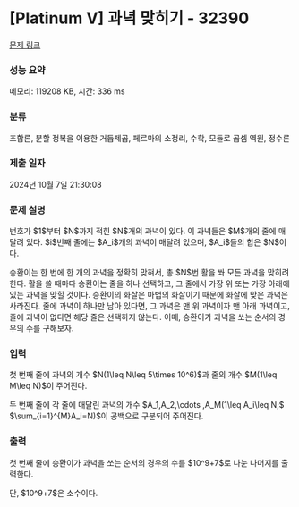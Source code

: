 # [Platinum V] 과녁 맞히기 - 32390 

[문제 링크](https://www.acmicpc.net/problem/32390) 

### 성능 요약

메모리: 119208 KB, 시간: 336 ms

### 분류

조합론, 분할 정복을 이용한 거듭제곱, 페르마의 소정리, 수학, 모듈로 곱셈 역원, 정수론

### 제출 일자

2024년 10월 7일 21:30:08

### 문제 설명

<p>번호가 $1$부터 $N$까지 적힌 $N$개의 과녁이 있다. 이 과녁들은 $M$개의 줄에 매달려 있다. $i$번째 줄에는 $A_i$개의 과녁이 매달려 있으며, $A_i$들의 합은 $N$이다.</p>

<p>승환이는 한 번에 한 개의 과녁을 정확히 맞혀서, 총 $N$번 활을 쏴 모든 과녁을 맞히려 한다. 활을 쏠 때마다 승환이는 줄을 하나 선택하고, 그 줄에서 가장 위 또는 가장 아래에 있는 과녁을 맞힐 것이다. 승환이의 화살은 마법의 화살이기 때문에 화살에 맞은 과녁은 사라진다. 줄에 과녁이 하나만 남아 있다면, 그 과녁은 맨 위 과녁이자 맨 아래 과녁이고, 줄에 과녁이 없다면 해당 줄은 선택하지 않는다. 이때, 승환이가 과녁을 쏘는 순서의 경우의 수를 구해보자.</p>

### 입력 

 <p>첫 번째 줄에 과녁의 개수 $N(1\leq N\leq 5\times 10^6)$과 줄의 개수 $M(1\leq M\leq N)$이 주어진다.</p>

<p>두 번째 줄에 각 줄에 매달린 과녁의 개수 $A_1,A_2,\cdots ,A_M(1\leq A_i\leq N;$ $\sum_{i=1}^{M}A_i=N)$이 공백으로 구분되어 주어진다.</p>

### 출력 

 <p>첫 번째 줄에 승환이가 과녁을 쏘는 순서의 경우의 수를 $10^9+7$로 나눈 나머지를 출력한다.</p>

<p>단, $10^9+7$은 소수이다.</p>

